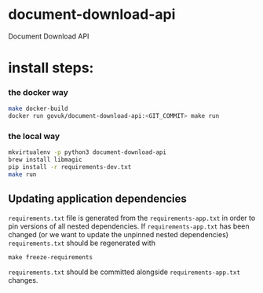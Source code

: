 # document-download-api
Document Download API


# install steps:

### the docker way
```bash
make docker-build
docker run govuk/document-download-api:<GIT_COMMIT> make run
```

### the local way
```bash
mkvirtualenv -p python3 document-download-api
brew install libmagic
pip install -r requirements-dev.txt
make run
```

## Updating application dependencies

`requirements.txt` file is generated from the `requirements-app.txt` in order to pin
versions of all nested dependencies. If `requirements-app.txt` has been changed (or
we want to update the unpinned nested dependencies) `requirements.txt` should be
regenerated with

```
make freeze-requirements
```

`requirements.txt` should be committed alongside `requirements-app.txt` changes.
